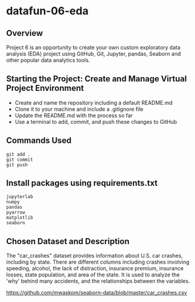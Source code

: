# datafun-06-eda

## Overview

Project 6 is an opportunity to create your own custom exploratory data analysis (EDA) project using GitHub, Git, Jupyter, pandas, Seaborn and other popular data analytics tools.

## Starting the Project: Create and Manage Virtual Project Environment

* Create and name the repository including a default README.md
* Clone it to your machine and include a .gitignore file
* Update the README.md with the process so far
* Use a terminal to add, commit, and push these changes to GitHub

## Commands Used

```
git add .
git commit 
git push
```

## Install packages using requirements.txt

```
jupyterlab
numpy
pandas
pyarrow
matplotlib
seaborn
```

## Chosen Dataset and Description

The "car_crashes" dataset provides information about U.S. car crashes, including by state. There are different columns including crashes involving speeding, alcohol, the lack of distraction, insurance premium, insurance losses, state population, and area of the state. It is used to analyze the 'why' behind many accidents, and the relationships between the variables. 

https://github.com/mwaskom/seaborn-data/blob/master/car_crashes.csv